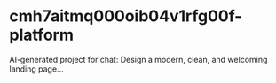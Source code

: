 # cmh7aitmq000oib04v1rfg00f-platform
AI-generated project for chat: Design a modern, clean, and welcoming landing page...

